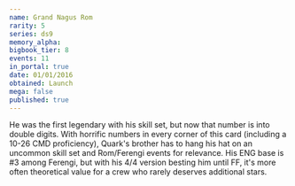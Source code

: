 ```yaml
---
name: Grand Nagus Rom
rarity: 5
series: ds9
memory_alpha:
bigbook_tier: 8
events: 11
in_portal: true
date: 01/01/2016
obtained: Launch
mega: false
published: true
---
```


He was the first legendary with his skill set, but now that number is into double digits. With horrific numbers in every corner of this card (including a 10-26 CMD proficiency), Quark's brother has to hang his hat on an uncommon skill set and Rom/Ferengi events for relevance. His ENG base is #3 among Ferengi, but with his 4/4 version besting him until FF, it's more often theoretical value for a crew who rarely deserves additional stars.
